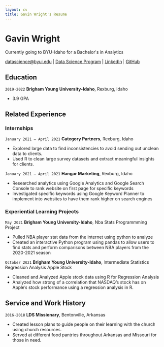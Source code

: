 ```yaml
---
layout: cv
title: Gavin Wright's Resume
---
```

# Gavin Wright
Currently going to BYU-Idaho for a Bachelor's in Analytics

<div id="webaddress">
<a href="datascience@byui.edu">datascience@byui.edu</a>
| <a href="https://byuidatascience.github.io/development.html">Data Science Program</a>
| <a href="https://www.linkedin.com/groups/13537407/">LinkedIn</a>
| <a href="https://github.com/byuids-resumes">GitHub</a>
</div>

<!-- https://www.monique.tech/the-art-of-markdown -->

## Education

`2019-2022`
__Brigham Young University-Idaho__, Rexburg, Idaho

- 3.9 GPA

## Related Experience

### Internships

`January 2021 – April 2021`
__Category Partners__, Rexburg, Idaho

- Explored large data to find inconsistencies to avoid sending out unclean data to clients.
- Used R to clean large survey datasets and extract meaningful insights for clients.

`January 2021 – April 2021`
__Hangar Marketing__, Rexburg, Idaho

- Researched analytics using Google Analytics and Google Search Console to rank website on first page for specific keywords
- Investigated specific keywords using Google Keyword Planner to implement into websites to have them rank higher on search engines


### Experiential Learning Projects

`May 2021`
__Brigham Young University-Idaho__, Nba Stats Programmming Project

- Pulled NBA player stat data from the internet using python to analyze
- Created an interactive Python program using pandas to allow users to find stats and perform comparisons between NBA players from the 2020-2021 season


`October 2021`
__Brigham Young University-Idaho__, Intermediate Statistics Regression Analysis Apple Stock  

- Cleaned and Analyzed Apple stock data using R for Regression Analysis
- Analyzed how strong of a correlation that NASDAQ’s stock has on Apple’s stock performance using a regression analysis in R.


## Service and Work History

`2016-2018`
__LDS Missionary__, Bentonville, Arkansas

- Created lesson plans to guide people on their learning with the church using church resources.
- Served at different food pantries throughout Arkansas and Missouri for those in need.

<!-- ### Footer

Last updated: March 2022 -->


